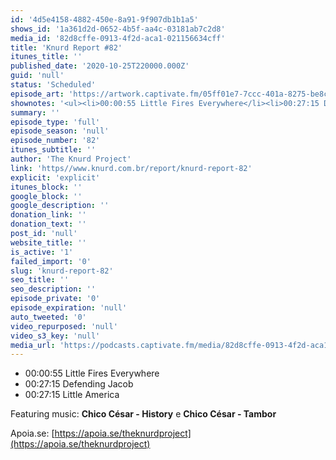 ```yaml
---
id: '4d5e4158-4882-450e-8a91-9f907db1b1a5'
shows_id: '1a361d2d-0652-4b5f-aa4c-03181ab7c2d8'
media_id: '82d8cffe-0913-4f2d-aca1-021156634cff'
title: 'Knurd Report #82'
itunes_title: ''
published_date: '2020-10-25T220000.000Z'
guid: 'null'
status: 'Scheduled'
episode_art: 'https://artwork.captivate.fm/05ff01e7-7ccc-401a-8275-be8c67626172/fkspkys-p1wb4nuvs0ig68pa.png'
shownotes: '<ul><li>00:00:55 Little Fires Everywhere</li><li>00:27:15 Defending Jacob</li><li>00:48:05 Little America</li></ul><p>Featuring music: <strong>Chico César - History</strong> e <strong>Chico César - Tambor</strong></p><p>Apoia.se: <a href="https://apoia.se/theknurdproject" rel="noopener noreferrer" target="_blank">https://apoia.se/theknurdproject</a></p>'
summary: ''
episode_type: 'full'
episode_season: 'null'
episode_number: '82'
itunes_subtitle: ''
author: 'The Knurd Project'
link: 'https//www.knurd.com.br/report/knurd-report-82'
explicit: 'explicit'
itunes_block: ''
google_block: ''
google_description: ''
donation_link: ''
donation_text: ''
post_id: 'null'
website_title: ''
is_active: '1'
failed_import: '0'
slug: 'knurd-report-82'
seo_title: ''
seo_description: ''
episode_private: '0'
episode_expiration: 'null'
auto_tweeted: '0'
video_repurposed: 'null'
video_s3_key: 'null'
media_url: 'https://podcasts.captivate.fm/media/82d8cffe-0913-4f2d-aca1-021156634cff/knurd82.mp3'
---
```

*   00:00:55 Little Fires Everywhere
*   00:27:15 Defending Jacob
*   00:27:15 Little America

Featuring music: **Chico César - History** e **Chico César - Tambor**

Apoia.se: [https://apoia.se/theknurdproject](https://apoia.se/theknurdproject)